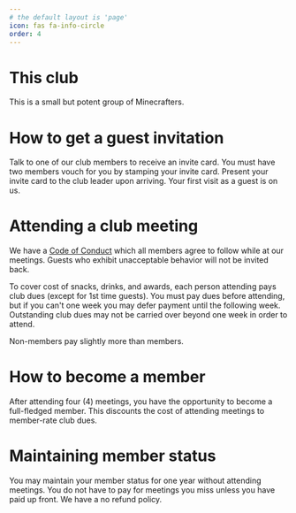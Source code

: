 ```yaml
---
# the default layout is 'page'
icon: fas fa-info-circle
order: 4
---
```


# This club

This is a small but potent group of Minecrafters.

# How to get a guest invitation

Talk to one of our club members to receive an invite card. You must have two members vouch for you by stamping your invite card. Present your invite card to the club leader upon arriving. Your first visit as a guest is on us.

# Attending a club meeting

We have a [Code of Conduct](/code-of-conduct) which all members agree to follow while at our meetings. Guests who exhibit unacceptable behavior will not be invited back.

To cover cost of snacks, drinks, and awards, each person attending pays club dues (except for 1st time guests). You must pay dues before attending, but if you can't one week you may defer payment until the following week. Outstanding club dues may not be carried over beyond one week in order to attend.

Non-members pay slightly more than members.

# How to become a member

After attending four (4) meetings, you have the opportunity to become a full-fledged member. This discounts the cost of attending meetings to member-rate club dues.

# Maintaining member status

You may maintain your member status for one year without attending meetings. You do not have to pay for meetings you miss unless you have paid up front. We have a no refund policy.
